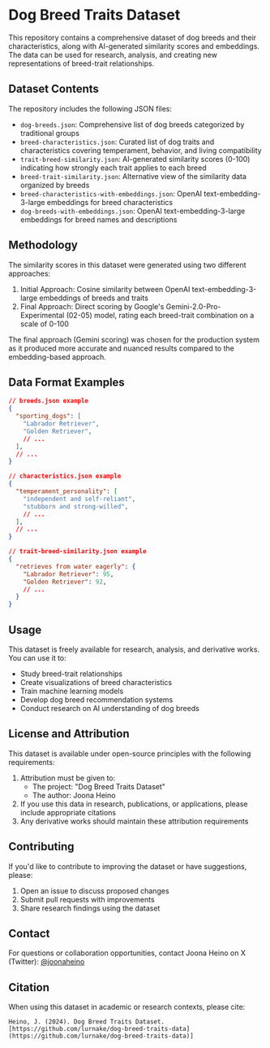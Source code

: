 # Dog Breed Traits Dataset

This repository contains a comprehensive dataset of dog breeds and their characteristics, along with AI-generated similarity scores and embeddings. The data can be used for research, analysis, and creating new representations of breed-trait relationships.

## Dataset Contents

The repository includes the following JSON files:

- `dog-breeds.json`: Comprehensive list of dog breeds categorized by traditional groups
- `breed-characteristics.json`: Curated list of dog traits and characteristics covering temperament, behavior, and living compatibility
- `trait-breed-similarity.json`: AI-generated similarity scores (0-100) indicating how strongly each trait applies to each breed
- `breed-trait-similarity.json`: Alternative view of the similarity data organized by breeds
- `breed-characteristics-with-embeddings.json`: OpenAI text-embedding-3-large embeddings for breed characteristics
- `dog-breeds-with-embeddings.json`: OpenAI text-embedding-3-large embeddings for breed names and descriptions

## Methodology

The similarity scores in this dataset were generated using two different approaches:

1. Initial Approach: Cosine similarity between OpenAI text-embedding-3-large embeddings of breeds and traits
2. Final Approach: Direct scoring by Google's Gemini-2.0-Pro-Experimental (02-05) model, rating each breed-trait combination on a scale of 0-100

The final approach (Gemini scoring) was chosen for the production system as it produced more accurate and nuanced results compared to the embedding-based approach.

## Data Format Examples

```json
// breeds.json example
{
  "sporting_dogs": [
    "Labrador Retriever",
    "Golden Retriever",
    // ...
  ],
  // ...
}

// characteristics.json example
{
  "temperament_personality": [
    "independent and self-reliant",
    "stubborn and strong-willed",
    // ...
  ],
  // ...
}

// trait-breed-similarity.json example
{
  "retrieves from water eagerly": {
    "Labrador Retriever": 95,
    "Golden Retriever": 92,
    // ...
  }
}
```

## Usage

This dataset is freely available for research, analysis, and derivative works. You can use it to:

- Study breed-trait relationships
- Create visualizations of breed characteristics
- Train machine learning models
- Develop dog breed recommendation systems
- Conduct research on AI understanding of dog breeds

## License and Attribution

This dataset is available under open-source principles with the following requirements:

1. Attribution must be given to:
   - The project: "Dog Breed Traits Dataset"
   - The author: Joona Heino
2. If you use this data in research, publications, or applications, please include appropriate citations
3. Any derivative works should maintain these attribution requirements

## Contributing

If you'd like to contribute to improving the dataset or have suggestions, please:

1. Open an issue to discuss proposed changes
2. Submit pull requests with improvements
3. Share research findings using the dataset

## Contact

For questions or collaboration opportunities, contact Joona Heino on X (Twitter): [@joonaheino](https://x.com/joonaheino)

## Citation

When using this dataset in academic or research contexts, please cite:

```
Heino, J. (2024). Dog Breed Traits Dataset. [https://github.com/lurnake/dog-breed-traits-data](https://github.com/lurnake/dog-breed-traits-data)]
```
